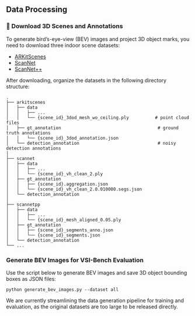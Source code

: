 ## Data Processing

### 🔽 Download 3D Scenes and Annotations

To generate bird’s-eye-view (BEV) images and project 3D object marks, you need to download three indoor scene datasets:

- [ARKitScenes](https://github.com/apple/ARKitScenes)
- [ScanNet](https://github.com/ScanNet/ScanNet)
- [ScanNet++](https://kaldir.vc.in.tum.de/scannetpp/)

After downloading, organize the datasets in the following directory structure:

```
.
├── arkitscenes
│   ├── data
│   │   ├── ...
│   │   └── {scene_id}_3dod_mesh_wo_ceiling.ply          # point cloud files
│   ├── gt_annotation                                     # ground truth annotations
│   │   └── {scene_id}_3dod_annotation.json
│   └── detection_annotation                              # noisy detection annotations
│
├── scannet
│   ├── data
│   │   ├── ...
│   │   └── {scene_id}_vh_clean_2.ply
│   ├── gt_annotation
│   │   ├── {scene_id}.aggregation.json
│   │   └── {scene_id}_vh_clean_2.0.010000.segs.json
│   └── detection_annotation
│
├── scannetpp
│   ├── data
│   │   ├── ...
│   │   └── {scene_id}_mesh_aligned_0.05.ply
│   ├── gt_annotation
│   │   ├── {scene_id}_segments_anno.json
│   │   └── {scene_id}_segments.json
│   └── detection_annotation
└── ...

```

### Generate BEV Images for VSI-Bench Evaluation

Use the script below to generate BEV images and save 3D object bounding boxes as JSON files:

```
python generate_bev_images.py --dataset all
```

We are currently streamlining the data generation pipeline for training and evaluation, as the original datasets are too large to be released directly.